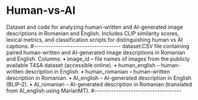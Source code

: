 # Human-vs-AI
Dataset and code for analyzing human-written and AI-generated image descriptions in Romanian and English. Includes CLIP similarity scores, lexical metrics, and classification scripts for distinguishing human vs AI captions.
#------------------------------------
dataset.CSV file containing paired human-written and AI-generated image descriptions in Romanian and English.
Columns:
• image_id – file names of images from the publicly available T4SA dataset (accessible online).
• human_english – human-written description in English.
• human_romanian – human-written description in Romanian.
• AI_english – AI-generated description in English (BLIP-2).
• AI_romanian – AI-generated description in Romanian (translated from AI_english using MarianMT).
#------------------------------------
